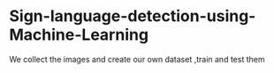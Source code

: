 # Sign-language-detection-using-Machine-Learning
We collect the images and create our own dataset ,train and test them
